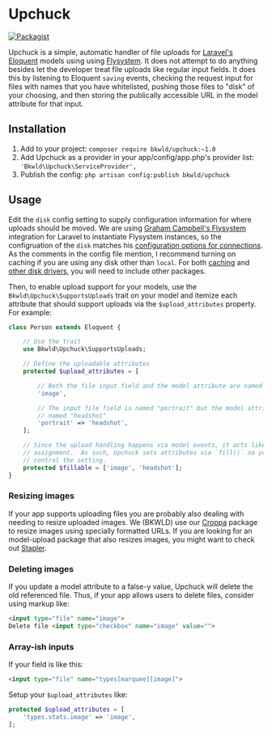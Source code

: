 # Upchuck

[![Packagist](https://img.shields.io/packagist/v/bkwld/upchuck.svg)](https://packagist.org/packages/bkwld/upchuck)

Upchuck is a simple, automatic handler of file uploads for [Laravel's](http://laravel.com/) [Eloquent](http://laravel.com/docs/eloquent) models using using [Flysystem](http://flysystem.thephpleague.com/).  It does not attempt to do anything besides let the developer treat file uploads like regular input fields.  It does this by listening to Eloquent `saving` events,  checking the request input for files with names that you have whitelisted, pushing those files to "disk" of your choosing, and then storing the publically accessible URL in the model attribute for that input.


## Installation

1. Add to your project: `composer require bkwld/upchuck:~1.0`
2. Add Upchuck as a provider in your app/config/app.php's provider list: `'Bkwld\Upchuck\ServiceProvider',`
3. Publish the config: `php artisan config:publish bkwld/upchuck`


## Usage

Edit the `disk` config setting to supply configuration information for where uploads should be moved.  We are using [Graham Campbell's Flysystem](https://github.com/GrahamCampbell/Laravel-Flysystem) integration for Laravel to instantiate Flysystem instances, so the configruation of the `disk` matches his [configuration options for connections](https://github.com/GrahamCampbell/Laravel-Flysystem/blob/1.0/src/config/config.php#L38).  As the comments in the config file mention, I recommend turning on caching if you are using any disk other than `local`.  For both [caching](https://github.com/thephpleague/flysystem-cached-adapter) and [other disk drivers](https://github.com/thephpleague/flysystem#adapters), you will need to include other packages.

Then, to enable upload support for your models, use the `Bkwld\Upchuck\SupportsUploads` trait on your model and itemize each attribute that should support uploads via the `$upload_attributes` property.  For example:

```php
class Person extends Eloquent {

	// Use the trait
	use Bkwld\Upchuck\SupportsUploads;

	// Define the uploadable attributes
	protected $upload_attributes = [

		// Both the file input field and the model attribute are named "image"
		'image',

		// The input file field is named "portrait" but the model attribute is
		// named "headshot"
		'portrait' => 'headshot',
	];

	// Since the upload handling happens via model events, it acts like a mass
	// assignment.  As such, Upchuck sets attributes via `fill()` so you can
	// control the setting.
	protected $fillable = ['image', 'headshot'];
}
```


### Resizing images

If your app supports uploading files you are probably also dealing with needing to resize uploaded images.  We (BKWLD) use our [Croppa](https://github.com/BKWLD/croppa) package to resize images using specially formatted URLs.  If you are looking for an model-upload package that also resizes images, you might want to check out [Stapler](https://github.com/CodeSleeve/stapler).


### Deleting images

If you update a model attribute to a false-y value, Upchuck will delete the old referenced file.  Thus, if your app allows users to delete files, consider using markup like:

```html
<input type="file" name="image">
Delete file <input type="checkbox" name="image" value="">
```

### Array-ish inputs

If your field is like this:

```html
<input type="file" name="types[marquee][image]">
```

Setup your `$upload_attributes` like:

```php
protected $upload_attributes = [
	'types.stats.image' => 'image',
];
```

